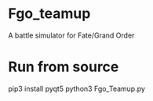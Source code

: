 # Fgo_teamup
A battle simulator for Fate/Grand Order

# Run from source
pip3 install pyqt5
python3 Fgo_Teamup.py

